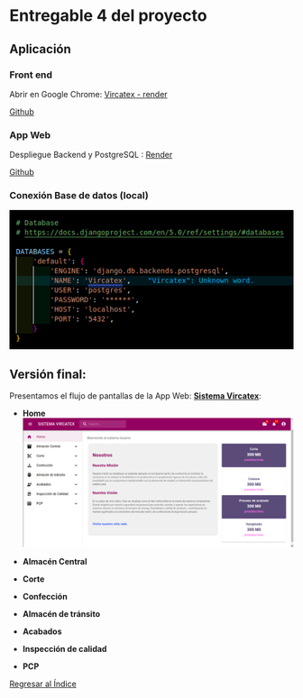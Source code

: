 # Entregable 4 del proyecto
## Aplicación

### Front end
Abrir en Google Chrome: [Vircatex - render](https://sistema-web-v-f.onrender.com/#/acabados/lotes) 

[Github]() 


### App Web
Despliegue Backend y PostgreSQL : [Render](https://render.com/)

[Github]() 

### Conexión Base de datos (local)
![db](../../Entregable%203/db.png)



## Versión final:
Presentamos el flujo de pantallas de la App Web: **[Sistema Vircatex](https://sistema-web-v-f.onrender.com/)**:

* **Home**
![Home](./pantallas/home.png)

* **Almacén Central**

* **Corte**

* **Confección**
  
* **Almacén de tránsito**

* **Acabados**

* **Inspección de calidad**

* **PCP**





[Regresar al Índice](./indice.md)
